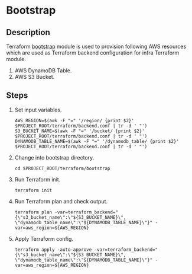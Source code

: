 Bootstrap
=========

## Description

Terraform [bootstrap](../terraform/bootstrap) module is used to provision following AWS resources which are used as Terraform backend configuration for infra Terraform module.

1. AWS DynamoDB Table.
2. AWS S3 Bucket.

## Steps

1. Set input variables.

    ```
    AWS_REGION=$(awk -F "=" '/region/ {print $2}' $PROJECT_ROOT/terraform/backend.conf | tr -d ' "')
    S3_BUCKET_NAME=$(awk -F "=" '/bucket/ {print $2}' $PROJECT_ROOT/terraform/backend.conf | tr -d ' "')
    DYNAMODB_TABLE_NAME=$(awk -F "=" '/dynamodb_table/ {print $2}' $PROJECT_ROOT/terraform/backend.conf | tr -d ' "')
    ```

2. Change into bootstrap directory.

    ```
    cd $PROJECT_ROOT/terraform/bootstrap
    ```

3. Run Terraform init.

    ```
    terraform init
    ```

4. Run Terraform plan and check output.

    ```
    terraform plan -var=terraform_backend="{\"s3_bucket_name\":\"${S3_BUCKET_NAME}\", \"dynamodb_table_name\":\"${DYNAMODB_TABLE_NAME}\"}" -var=aws_region=${AWS_REGION}
    ```

5. Apply Terraform config.

    ```
    terraform apply -auto-approve -var=terraform_backend="{\"s3_bucket_name\":\"${S3_BUCKET_NAME}\", \"dynamodb_table_name\":\"${DYNAMODB_TABLE_NAME}\"}" -var=aws_region=${AWS_REGION}
    ```
